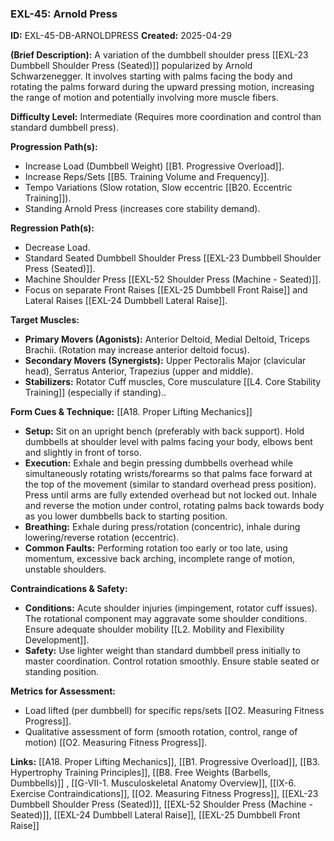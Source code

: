 ### **EXL-45: Arnold Press**

**ID:** EXL-45-DB-ARNOLDPRESS **Created:** 2025-04-29

**(Brief Description):** A variation of the dumbbell shoulder press [[EXL-23 Dumbbell Shoulder Press (Seated)]] popularized by Arnold Schwarzenegger. It involves starting with palms facing the body and rotating the palms forward during the upward pressing motion, increasing the range of motion and potentially involving more muscle fibers.

**Difficulty Level:** Intermediate (Requires more coordination and control than standard dumbbell press).

**Progression Path(s):**

- Increase Load (Dumbbell Weight) [[B1. Progressive Overload]].
- Increase Reps/Sets [[B5. Training Volume and Frequency]].
- Tempo Variations (Slow rotation, Slow eccentric [[B20. Eccentric Training]]).
- Standing Arnold Press (increases core stability demand).

**Regression Path(s):**

- Decrease Load.
- Standard Seated Dumbbell Shoulder Press [[EXL-23 Dumbbell Shoulder Press (Seated)]].
- Machine Shoulder Press [[EXL-52 Shoulder Press (Machine - Seated)]].
- Focus on separate Front Raises [[EXL-25 Dumbbell Front Raise]] and Lateral Raises [[EXL-24 Dumbbell Lateral Raise]].

**Target Muscles:**

- **Primary Movers (Agonists):** Anterior Deltoid, Medial Deltoid, Triceps Brachii. (Rotation may increase anterior deltoid focus).
- **Secondary Movers (Synergists):** Upper Pectoralis Major (clavicular head), Serratus Anterior, Trapezius (upper and middle).
- **Stabilizers:** Rotator Cuff muscles, Core musculature [[L4. Core Stability Training]] (especially if standing)..

**Form Cues & Technique:** [[A18. Proper Lifting Mechanics]]

- **Setup:** Sit on an upright bench (preferably with back support). Hold dumbbells at shoulder level with palms facing your body, elbows bent and slightly in front of torso.
- **Execution:** Exhale and begin pressing dumbbells overhead while simultaneously rotating wrists/forearms so that palms face forward at the top of the movement (similar to standard overhead press position). Press until arms are fully extended overhead but not locked out. Inhale and reverse the motion under control, rotating palms back towards body as you lower dumbbells back to starting position.
- **Breathing:** Exhale during press/rotation (concentric), inhale during lowering/reverse rotation (eccentric).
- **Common Faults:** Performing rotation too early or too late, using momentum, excessive back arching, incomplete range of motion, unstable shoulders.

**Contraindications & Safety:**

- **Conditions:** Acute shoulder injuries (impingement, rotator cuff issues). The rotational component may aggravate some shoulder conditions. Ensure adequate shoulder mobility [[L2. Mobility and Flexibility Development]].
- **Safety:** Use lighter weight than standard dumbbell press initially to master coordination. Control rotation smoothly. Ensure stable seated or standing position.

**Metrics for Assessment:**

- Load lifted (per dumbbell) for specific reps/sets [[O2. Measuring Fitness Progress]].
- Qualitative assessment of form (smooth rotation, control, range of motion) [[O2. Measuring Fitness Progress]].

**Links:** [[A18. Proper Lifting Mechanics]], [[B1. Progressive Overload]], [[B3. Hypertrophy Training Principles]], [[B8. Free Weights (Barbells, Dumbbells)]] , [[G-VII-1. Musculoskeletal Anatomy Overview]], [[IX-6. Exercise Contraindications]], [[O2. Measuring Fitness Progress]], [[EXL-23 Dumbbell Shoulder Press (Seated)]], [[EXL-52 Shoulder Press (Machine - Seated)]], [[EXL-24 Dumbbell Lateral Raise]], [[EXL-25 Dumbbell Front Raise]]